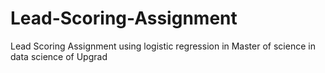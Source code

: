 # Lead-Scoring-Assignment
Lead Scoring Assignment using logistic regression in Master of science in data science of Upgrad
